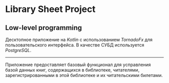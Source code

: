 Library Sheet Project 
======
Low-level programming 
----

Десктопное приложение на *Kotlin* с использованием *TornadoFx* для пользовательского интерфейса. В качестве СУБД используется *PostgreSQL*.
***
Приложение предоставляет базовый функционал для усправления базой данных книг, содержащихся в библиотеке, читателями, зарегистрированными в этой библиотеке и их читательскими билетами.


